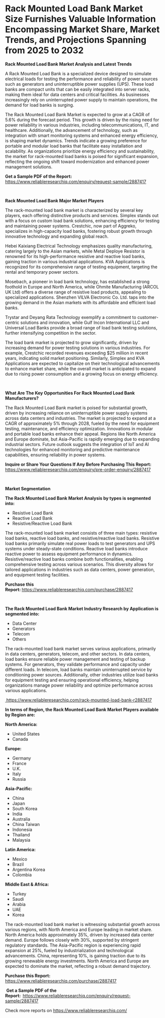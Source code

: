 <p><h1>Rack Mounted Load Bank Market Size Furnishes Valuable Information Encompassing Market Share, Market Trends, and Projections Spanning from 2025 to 2032</h1></p><p><strong>Rack Mounted Load Bank Market Analysis and Latest Trends</strong></p>
<p><p>A Rack Mounted Load Bank is a specialized device designed to simulate electrical loads for testing the performance and reliability of power sources such as generators and uninterruptible power supplies (UPS). These load banks are compact units that can be easily integrated into server racks, making them ideal for data centers and critical facilities. As businesses increasingly rely on uninterrupted power supply to maintain operations, the demand for load banks is surging.</p><p>The Rack Mounted Load Bank Market is expected to grow at a CAGR of 5.6% during the forecast period. This growth is driven by the rising need for power reliability in various industries, including telecommunications, IT, and healthcare. Additionally, the advancement of technology, such as integration with smart monitoring systems and enhanced energy efficiency, is shaping market dynamics. Trends indicate a growing preference for portable and modular load banks that facilitate easy installation and scalability. As organizations prioritize energy efficiency and sustainability, the market for rack-mounted load banks is poised for significant expansion, reflecting the ongoing shift toward modernization and enhanced power management solutions.</p></p>
<p><strong>Get a Sample PDF of the Report:&nbsp;</strong> <a href="https://www.reliableresearchiq.com/enquiry/request-sample/2887417?utm_campaign=3107&utm_medium=2&utm_source=Github&utm_content=ia&utm_term=14032025&utm_id=rack-mounted-load-bank">https://www.reliableresearchiq.com/enquiry/request-sample/2887417</a></p>
<p>&nbsp;</p>
<p><strong>Rack Mounted Load Bank Major Market Players</strong></p>
<p><p>The rack-mounted load bank market is characterized by several key players, each offering distinctive products and services. Simplex stands out with a focus on custom load bank solutions, enhancing efficiency for testing and maintaining power systems. Crestchic, now part of Aggreko, specializes in high-capacity load banks, fostering robust growth through innovative technology and expanding global reach.</p><p>Hebei Kaixiang Electrical Technology emphasizes quality manufacturing, catering largely to the Asian markets, while Metal Deploye Resistor is renowned for its high-performance resistive and reactive load banks, gaining traction in various industrial applications. KVA Applications is recognized for its comprehensive range of testing equipment, targeting the rental and temporary power sectors. </p><p>Mosebach, a pioneer in load bank technology, has established a strong foothold in Europe and North America, while Ohmite Manufacturing (ARCOL UK Ltd) offers a diverse range of resistive load products, appealing to specialized applications. Shenzhen VILVA Electronic Co. Ltd. taps into the growing demand in the Asian markets with its affordable and efficient load banks.</p><p>Trystar and Deyang Rata Technology exemplify a commitment to customer-centric solutions and innovation, while Gulf Incon International LLC and Universal Load Banks provide a broad range of load bank testing solutions, further intensifying competition in the sector. </p><p>The load bank market is projected to grow significantly, driven by increasing demand for power testing solutions in various industries. For example, Crestchic recorded revenues exceeding $25 million in recent years, indicating solid market positioning. Similarly, Simplex and KVA Applications are expected to capitalize on their technological advancements to enhance market share, while the overall market is anticipated to expand due to rising power consumption and a growing focus on energy efficiency.</p></p>
<p>&nbsp;</p>
<p><strong>What Are The Key Opportunities For Rack Mounted Load Bank Manufacturers?</strong></p>
<p><p>The Rack Mounted Load Bank market is poised for substantial growth, driven by increasing reliance on uninterruptible power supply systems across data centers and industries. The market is projected to expand at a CAGR of approximately 5% through 2028, fueled by the need for equipment testing, maintenance, and efficiency optimization. Innovations in modular and portable load banks enhance their appeal. Regions like North America and Europe dominate, but Asia-Pacific is rapidly emerging due to expanding industrial sectors. Future outlook suggests the integration of IoT and AI technologies for enhanced monitoring and predictive maintenance capabilities, ensuring reliability in power systems.</p></p>
<p><strong>Inquire or Share Your Questions If Any Before Purchasing This Report:</strong> <a href="https://www.reliableresearchiq.com/enquiry/pre-order-enquiry/2887417?utm_campaign=3107&utm_medium=2&utm_source=Github&utm_content=ia&utm_term=14032025&utm_id=rack-mounted-load-bank">https://www.reliableresearchiq.com/enquiry/pre-order-enquiry/2887417</a></p>
<p>&nbsp;</p>
<p><strong>Market Segmentation</strong></p>
<p><strong>The Rack Mounted Load Bank Market Analysis by types is segmented into:</strong></p>
<p><ul><li>Resistive Load Bank</li><li>Reactive Load Bank</li><li>Resistive/Reactive Load Bank</li></ul></p>
<p><p>The rack-mounted load bank market consists of three main types: resistive load banks, reactive load banks, and resistive/reactive load banks. Resistive load banks primarily simulate real power loads to test generators and UPS systems under steady-state conditions. Reactive load banks introduce reactive power to assess equipment performance in dynamics. Resistive/reactive load banks combine both functionalities, enabling comprehensive testing across various scenarios. This diversity allows for tailored applications in industries such as data centers, power generation, and equipment testing facilities.</p></p>
<p><strong>Purchase this Report:&nbsp;</strong><a href="https://www.reliableresearchiq.com/purchase/2887417?utm_campaign=3107&utm_medium=2&utm_source=Github&utm_content=ia&utm_term=14032025&utm_id=rack-mounted-load-bank">https://www.reliableresearchiq.com/purchase/2887417</a></p>
<p>&nbsp;</p>
<p><strong>The Rack Mounted Load Bank Market Industry Research by Application is segmented into:</strong></p>
<p><ul><li>Data Center</li><li>Generators</li><li>Telecom</li><li>Others</li></ul></p>
<p><p>The rack-mounted load bank market serves various applications, primarily in data centers, generators, telecom, and other sectors. In data centers, load banks ensure reliable power management and testing of backup systems. For generators, they validate performance and capacity under different loads. In telecom, load banks maintain uninterrupted service by conditioning power sources. Additionally, other industries utilize load banks for equipment testing and ensuring operational efficiency, helping organizations manage power reliability and optimize performance across various applications.</p></p>
<p><a href="https://www.reliableresearchiq.com/rack-mounted-load-bank-r2887417?utm_campaign=3107&utm_medium=2&utm_source=Github&utm_content=ia&utm_term=14032025&utm_id=rack-mounted-load-bank">&nbsp;https://www.reliableresearchiq.com/rack-mounted-load-bank-r2887417</a></p>
<p><strong>In terms of Region, the Rack Mounted Load Bank Market Players available by Region are:</strong></p>
<p>
    <p> <strong> North America: </strong>
        <ul>
            <li>United States</li>
            <li>Canada</li>
        </ul>
        </p> 
    <p> <strong> Europe: </strong>
        <ul>
            <li>Germany</li>
            <li>France</li>
            <li>U.K.</li>
            <li>Italy</li>
            <li>Russia</li>
        </ul>
        </p> 
    <p> <strong> Asia-Pacific: </strong>
        <ul>
            <li>China</li>
            <li>Japan</li>
            <li>South Korea</li>
            <li>India</li>
            <li>Australia</li>
            <li>China Taiwan</li>
            <li>Indonesia</li>
            <li>Thailand</li>
            <li>Malaysia</li>
        </ul>
        </p> 
    <p> <strong> Latin America: </strong>
        <ul>
            <li>Mexico</li>
            <li>Brazil</li>
            <li>Argentina Korea</li>
            <li>Colombia</li>
        </ul>
        </p> 
    <p> <strong> Middle East & Africa: </strong>
        <ul>
            <li>Turkey</li>
            <li>Saudi</li>
            <li>Arabia</li>
            <li>UAE</li>
            <li>Korea</li>
        </ul>
    </p>
    </p>
<p><p>The rack-mounted load bank market is witnessing substantial growth across various regions, with North America and Europe leading in market share. North America holds approximately 35%, driven by increased data center demand. Europe follows closely with 30%, supported by stringent regulatory standards. The Asia-Pacific region is experiencing rapid expansion at 25%, fueled by industrialization and technological advancements. China, representing 10%, is gaining traction due to its growing renewable energy investments. North America and Europe are expected to dominate the market, reflecting a robust demand trajectory.</p></p>
<p><strong>Purchase this Report: </strong><a href="https://www.reliableresearchiq.com/purchase/2887417?utm_campaign=3107&utm_medium=2&utm_source=Github&utm_content=ia&utm_term=14032025&utm_id=rack-mounted-load-bank">https://www.reliableresearchiq.com/purchase/2887417</a></p>
<p>&nbsp;<strong>Get a Sample PDF of the Report:&nbsp;&nbsp;</strong><a href="https://www.reliableresearchiq.com/enquiry/request-sample/2887417?utm_campaign=3107&utm_medium=2&utm_source=Github&utm_content=ia&utm_term=14032025&utm_id=rack-mounted-load-bank">https://www.reliableresearchiq.com/enquiry/request-sample/2887417</a></p>
<p><strong></strong></p>
<p>Check more reports on <a href="https://www.reliableresearchiq.com/?utm_campaign=3107&utm_medium=2&utm_source=Github&utm_content=ia&utm_term=14032025&utm_id=rack-mounted-load-bank">https://www.reliableresearchiq.com/</a></p>